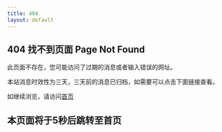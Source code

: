 ```yaml
---
title: 404
layout: default
---
```


<script language="JavaScript"> 
  function myrefresh(){window.location="/";}
  setTimeout('myrefresh()',5000);
</script>

## 404 找不到页面 Page Not Found

此页面不存在，您可能访问了过期的消息或者输入错误的网址。

本站消息时效性为三天，三天前的消息已归档，如需要可以点击下面链接查看。

<script language="JavaScript">
    var url = window.location.pathname;
    var url2 = url.split("/");
    document.write('https://github.com/zning1994/finews/blob/main/old_post/'+url2[2]+'-'+url2[3]+'-'+url2[4]+'-'+url2[5].split(".")[0]+'.md');
</script>

如继续浏览，请访问[首页](/) 

## 本页面将于5秒后跳转至首页
